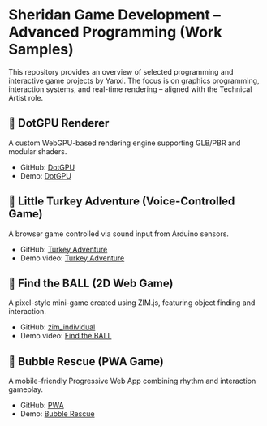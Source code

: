 # Sheridan Game Development – Advanced Programming (Work Samples)

This repository provides an overview of selected programming and interactive game projects by Yanxi. The focus is on graphics programming, interaction systems, and real-time rendering – aligned with the Technical Artist role.


## 🔹 DotGPU Renderer
A custom WebGPU-based rendering engine supporting GLB/PBR and modular shaders.
- GitHub: [DotGPU](https://github.com/pajamadot/DotGPU)
- Demo: [DotGPU](https://engine.pajamadot.com/)

## 🔹 Little Turkey Adventure (Voice-Controlled Game)
A browser game controlled via sound input from Arduino sensors.
- GitHub: [Turkey Adventure](https://github.com/pris-T/Turkey/tree/final-one)
- Demo video: [Turkey Adventure](https://www.youtube.com/watch?v=9o9zZP1ZsTY)

## 🔹 Find the BALL (2D Web Game)
A pixel-style mini-game created using ZIM.js, featuring object finding and interaction.
- GitHub: [zim_individual](https://github.com/CELESTEYAN0617/zim_individual)
- Demo video: [Find the BALL]()


## 🔹 Bubble Rescue (PWA Game)
A mobile-friendly Progressive Web App combining rhythm and interaction gameplay.
- GitHub: [PWA](https://github.com/CELESTEYAN0617/PWA)
- Demo: [Bubble Rescue](https://bubble-rescue-bd5f4c83b19d.herokuapp.com/)